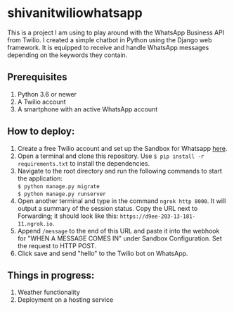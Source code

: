 # shivanitwiliowhatsapp
This is a project I am using to play around with the WhatsApp Business API from Twilio. I created a simple chatbot in Python using the Django web framework. It is equipped to receive and handle WhatsApp messages depending on the keywords they contain.

## Prerequisites
1. Python 3.6 or newer
2. A Twilio account
3. A smartphone with an active WhatsApp account

## How to deploy:
1. Create a free Twilio account and set up the Sandbox for Whatsapp [here](https://www.twilio.com/console/sms/whatsapp/sandbox).
2. Open a terminal and clone this repository. Use ```$ pip install -r requirements.txt``` to install the dependencies.
3. Navigate to the root directory and run the following commands to start the application: <br />
   ```$ python manage.py migrate```<br />
   ```$ python manage.py runserver```
5. Open another terminal and type in the command ```ngrok http 8000```. It will output a summary of the session status. Copy the URL next to Forwarding; it should look like this: ```https://d9ee-203-13-181-11.ngrok.io```.
6. Append ```/message``` to the end of this URL and paste it into the webhook for "WHEN A MESSAGE COMES IN" under Sandbox Configuration. Set the request to HTTP POST.
7. Click save and send "hello" to the Twilio bot on WhatsApp.

## Things in progress:
1. Weather functionality
2. Deployment on a hosting service

